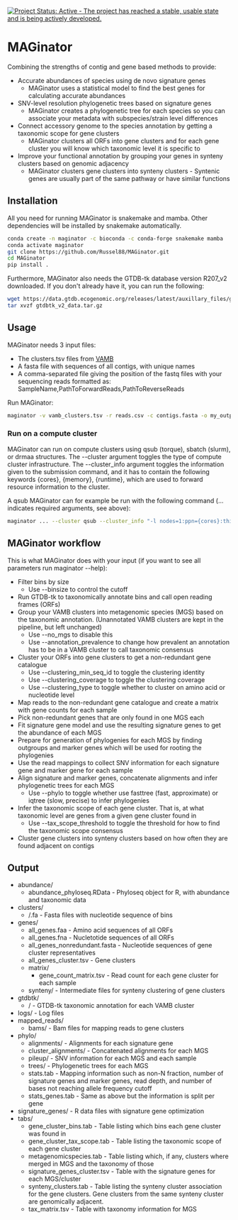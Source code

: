 [![Project Status: Active - The project has reached a stable, usable state and is being actively developed.](http://www.repostatus.org/badges/latest/active.svg)](http://www.repostatus.org/#active)

# MAGinator

Combining the strengths of contig and gene based methods to provide:

* Accurate abundances of species using de novo signature genes
    * MAGinator uses a statistical model to find the best genes for calculating accurate abundances
* SNV-level resolution phylogenetic trees based on signature genes
    * MAGinator creates a phylogenetic tree for each species so you can associate your metadata with subspecies/strain level differences
* Connect accessory genome to the species annotation by getting a taxonomic scope for gene clusters
    * MAGinator clusters all ORFs into gene clusters and for each gene cluster you will know which taxonomic level it is specific to
* Improve your functional annotation by grouping your genes in synteny clusters based on genomic adjacency
    * MAGinator clusters gene clusters into synteny clusters - Syntenic genes are usually part of the same pathway or have similar functions 

## Installation

All you need for running MAGinator is snakemake and mamba. Other dependencies will be installed by snakemake automatically.

```sh
conda create -n maginator -c bioconda -c conda-forge snakemake mamba
conda activate maginator
git clone https://github.com/Russel88/MAGinator.git
cd MAGinator
pip install .
```

Furthermore, MAGinator also needs the GTDB-tk database version R207_v2 downloaded. If you don't already have it, you can run the following:
```sh
wget https://data.gtdb.ecogenomic.org/releases/latest/auxillary_files/gtdbtk_v2_data.tar.gz
tar xvzf gtdbtk_v2_data.tar.gz
```

## Usage

MAGinator needs 3 input files:

* The clusters.tsv files from [VAMB](https://github.com/RasmussenLab/vamb)
* A fasta file with sequences of all contigs, with unique names
* A comma-separated file giving the position of the fastq files with your sequencing reads formatted as: SampleName,PathToForwardReads,PathToReverseReads

Run MAGinator:
```sh
maginator -v vamb_clusters.tsv -r reads.csv -c contigs.fasta -o my_output -g "/path/to/GTDB-Tk/database/release207_v2/"
```

### Run on a compute cluster
MAGinator can run on compute clusters using qsub (torque), sbatch (slurm), or drmaa structures. The --cluster argument toggles the type of compute cluster infrastructure. The --cluster_info argument toggles the information given to the submission command, and it has to contain the following keywords {cores}, {memory}, {runtime}, which are used to forward resource information to the cluster.

A qsub MAGinator can for example be run with the following command (... indicates required arguments, see above):
```sh
maginator ... --cluster qsub --cluster_info "-l nodes=1:ppn={cores}:thinnode,mem={memory}gb,walltime={runtime}"
```

## MAGinator workflow

This is what MAGinator does with your input (if you want to see all parameters run maginator --help):
* Filter bins by size
    * Use --binsize to control the cutoff
* Run GTDB-tk to taxonomically annotate bins and call open reading frames (ORFs)
* Group your VAMB clusters into metagenomic species (MGS) based on the taxonomic annotation. (Unannotated VAMB clusters are kept in the pipeline, but left unchanged)
    * Use --no_mgs to disable this
    * Use --annotation_prevalence to change how prevalent an annotation has to be in a VAMB cluster to call taxonomic consensus
* Cluster your ORFs into gene clusters to get a non-redundant gene catalogue
    * Use --clustering_min_seq_id to toggle the clustering identity
    * Use --clustering_coverage to toggle the clustering coverage
    * Use --clustering_type to toggle whether to cluster on amino acid or nucleotide level
* Map reads to the non-redundant gene catalogue and create a matrix with gene counts for each sample
* Pick non-redundant genes that are only found in one MGS each
* Fit signature gene model and use the resulting signature genes to get the abundance of each MGS
* Prepare for generation of phylogenies for each MGS by finding outgroups and marker genes which will be used for rooting the phylogenies
* Use the read mappings to collect SNV information for each signature gene and marker gene for each sample
* Align signature and marker genes, concatenate alignments and infer phylogenetic trees for each MGS
    * Use --phylo to toggle whether use fasttree (fast, approximate) or iqtree (slow, precise) to infer phylogenies
* Infer the taxonomic scope of each gene cluster. That is, at what taxonomic level are genes from a given gene cluster found in
    * Use --tax_scope_threshold to toggle the threshold for how to find the taxonomic scope consensus
* Cluster gene clusters into synteny clusters based on how often they are found adjacent on contigs


## Output

* abundance/
    * abundance_phyloseq.RData - Phyloseq object for R, with abundance and taxonomic data
* clusters/
    * <cluster>/<bin>.fa - Fasta files with nucleotide sequence of bins
* genes/
    * all_genes.faa - Amino acid sequences of all ORFs
    * all_genes.fna - Nucletotide sequences of all ORFs
    * all_genes_nonredundant.fasta - Nucleotide sequences of gene cluster representatives
    * all_genes_cluster.tsv - Gene clusters
    * matrix/
        * gene_count_matrix.tsv - Read count for each gene cluster for each sample
    * synteny/ - Intermediate files for synteny clustering of gene clusters
* gtdbtk/
    * <cluster>/ - GTDB-tk taxonomic annotation for each VAMB cluster
* logs/ - Log files
* mapped_reads/
    * bams/ - Bam files for mapping reads to gene clusters
* phylo/
    * alignments/ - Alignments for each signature gene
    * cluster_alignments/ - Concatenated alignments for each MGS
    * pileup/ - SNV information for each MGS and each sample
    * trees/ - Phylogenetic trees for each MGS
    * stats.tab - Mapping information such as non-N fraction, number of signature genes and marker genes, read depth, and number of bases not reaching allele frequency cutoff 
    * stats_genes.tab - Same as above but the information is split per gene
* signature_genes/ - R data files with signature gene optimization
* tabs/
    * gene_cluster_bins.tab - Table listing which bins each gene cluster was found in
    * gene_cluster_tax_scope.tab - Table listing the taxonomic scope of each gene cluster
    * metagenomicspecies.tab - Table listing which, if any, clusters where merged in MGS and the taxonomy of those
    * signature_genes_cluster.tsv - Table with the signature genes for each MGS/cluster
    * synteny_clusters.tab - Table listing the synteny cluster association for the gene clusters. Gene clusters from the same synteny cluster are genomically adjacent.
    * tax_matrix.tsv - Table with taxonomy information for MGS
    
